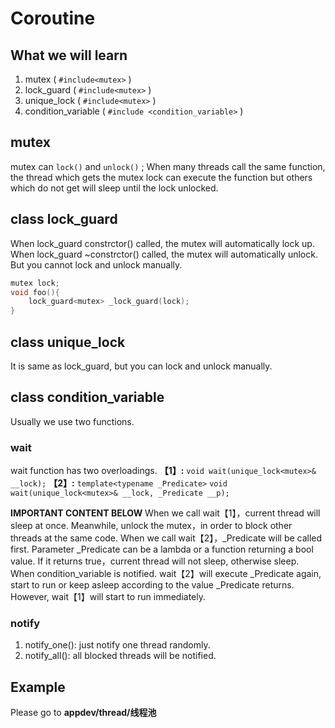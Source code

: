 # Coroutine

## What we will learn

1. mutex  ( `#include<mutex>` )
1. lock_guard  ( `#include<mutex>` )
1. unique_lock  ( `#include<mutex>` )
1. condition_variable   ( `#include <condition_variable>` )


## mutex

mutex can `lock()` and `unlock()` ; 
When many threads call the same function, the thread which gets the mutex lock can execute the function but others which do not get will sleep until the lock unlocked.

## class lock_guard

When lock_guard constrctor() called, the mutex will automatically lock up.
When lock_guard ~constrctor() called, the mutex will automatically unlock.
But you cannot lock and unlock manually.

```cpp
mutex lock;
void foo(){
    lock_guard<mutex> _lock_guard(lock);
}
```

## class unique_lock

It is same as lock_guard, but you can lock and unlock manually.

## class condition_variable

Usually we use two functions.

### wait

wait function has two overloadings.
**【1】:**
`void wait(unique_lock<mutex>& __lock);`
**【2】:**
`template<typename _Predicate>`
`void wait(unique_lock<mutex>& __lock, _Predicate __p);`

**IMPORTANT CONTENT BELOW**
When we call wait【1】，current thread will sleep at once.
Meanwhile, unlock the mutex，in order to block other threads at the same code.
When we call wait【2】，_Predicate will be called first.
Parameter _Predicate can be a lambda or a function returning a bool value.
If it returns true，current thread will not sleep, otherwise sleep.
<br>
When condition_variable is notified.
wait【2】will execute _Predicate again, start to run or keep asleep according to the value _Predicate returns.
However, wait【1】will start to run immediately.

### notify

1. notify_one(): just notify one thread randomly.
1. notify_all(): all blocked threads will be notified.

## Example

Please go to **appdev/thread/线程池**
